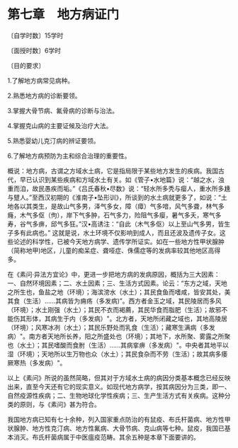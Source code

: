 # 第七章　地方病证门

〔自学时数〕15学时

〔面授时数〕6学时

〔目的要求〕

1.了解地方病常见病种。

2.熟悉地方病的诊断要领。

3.掌握大骨节病、氟骨病的诊断与治法。

4.掌握克山病的主要证候及治疗大法。

5.熟悉婴幼儿克汀病的辨证要领。

6.了解地方病预防为主和综合治理的重要性。

概说：地方病，古谓之方域水土病，它是指局限于某些地方发生的疾病。我国古代，早已认识到某些疾病和方域水土有关。如《管子•水地篇》说：“越之水，浊重而洎，故民愚疾而垢。”《吕氏春秋•尽数》说：“轻水所多秃与瘿人，重水所多尰与躄人。”至西汉初期的《淮南子•坠形训》，所谈到的水土病就更多了，如说：“土地各以其类生，是故山气多男，泽气多女，障（瘴）气多喑，风气多聋，林气多癃，木气多伛（佝），岸下气多肿，石气多力，险阻气多瘿，暑气多夭，寒气多寿，谷气多痹，邱气多狂。”汉•高诱注：“自此（木气多伛）以上至山气多男，皆生子多有此病也。” 这就是说，水土环境不仅影响到成人，而且还波及遗传子女。这些论述的科学性，已被今天地方病学、遗传学所证实。如在一些地方性甲状腺肿（简称地甲)地区，儿童的痴呆症、聋哑症、侏儒症等的发病率较其他地区高得多。

在《素问·异法方宜论》中，更进一步把地方病的发病原因，概括为三大因素：一、自然环境因素；二、水土因素；三、生活方式因素。论云：“东方之域，天地之所生也，鱼盐之地（环境）；海滨滂水（水土）；其民食鱼而嗜咸，皆安其处，美其食（生活）......其病皆为痈疡（多发病)”。西方者金玉之域，其民陵居而多风（环境）；水土刚强（水土）；其民不衣而褐薦，其民华食而脂肥（生活）；故邪不能伤其形体，其病生于内（多发病）"。北方者，天地所闭藏之域也，其地高陵居（环境）；风寒冰冽（水土）；其民乐野处而乳食（生活）；藏寒生满病（多发病）"。南方者天地所长养，阳之所盛处也（环境）；其地下，水所聚、雾露之所聚也（水土）；其民嗜酸而食胕（生活）......其病挛痹（多发病）"。中央者其地平以湿（环境）；天地所以生万物也众（水土）；其民食杂而不劳（生活）；故其病多痿厥寒热（多发病）"。

以上《素问》所说的虽然简略，但其对于方域水土病的病因分类基本概念已经反映出来，直至今天还有它的现实意义。如现代地方病学，按其病因分为三类，即一、自然疫源性疾病；二、生物地球化学性疾病；三、生产生活方式有关疾病。这种分类的原则，与《素问》甚为符合。

我国地方病已知有七十余种，列入国家重点防治的有鼠疫、布氏杆菌病、地方性甲状腺肿、地方性克汀病、地方性氟病、大骨节病、克山病等七种。鼠疫，我国已基本消灭。布氏杆菌病属于中医瘟疫范畴。其余五种是本章下面要讲的。
